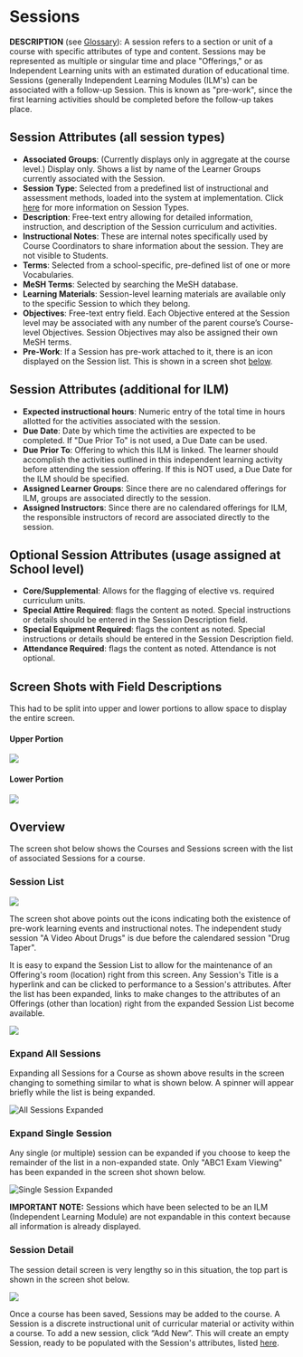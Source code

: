 # Sessions

**DESCRIPTION** (see [Glossary](https://iliosproject.gitbook.io/ilios-user-guide/glossary#session)): A session refers to a section or unit of a course with specific attributes of type and content. Sessions may be represented as multiple or singular time and place "Offerings," or as Independent Learning units with an estimated duration of educational time. Sessions (generally Independent Learning Modules (ILM's) can be associated with a follow-up Session. This is known as "pre-work", since the first learning activities should be completed before the follow-up takes place.

## Session Attributes (all session types)

* **Associated Groups**: (Currently displays only in aggregate at the course level.) Display only. Shows a list by name of the Learner Groups currently associated with the Session.
* **Session Type**: Selected from a predefined list of instructional and assessment methods, loaded into the system at implementation. Click [here](https://iliosproject.gitbook.io/ilios-user-guide/schools/session-types) for more information on Session Types.
* **Description**: Free-text entry allowing for detailed information, instruction, and description of the Session curriculum and activities.
* **Instructional Notes**: These are internal notes specifically used by Course Coordinators to share information about the session. They are not visible to Students.
* **Terms**: Selected from a school-specific, pre-defined list of one or more Vocabularies.
* **MeSH Terms**: Selected by searching the MeSH database.
* **Learning Materials**: Session-level learning materials are available only to the specific Session to which they belong.
* **Objectives**: Free-text entry field. Each Objective entered at the Session level may be associated with any number of the parent course’s Course-level Objectives. Session Objectives may also be assigned their own MeSH terms.
* **Pre-Work**: If a Session has pre-work attached to it, there is an icon displayed on the Session list. This is shown in a screen shot [below](https://iliosproject.gitbook.io/ilios-user-guide/courses-and-sessions/sessions#session-list).

## Session Attributes (additional for ILM)

* **Expected instructional hours**: Numeric entry of the total time in hours allotted for the activities associated with the session.
* **Due Date**: Date by which time the activities are expected to be completed. If "Due Prior To" is not used, a Due Date can be used.
* **Due Prior To**: Offering to which this ILM is linked. The learner should accomplish the activities outlined in this independent learning activity before attending the session offering. If this is NOT used, a Due Date for the ILM should be specified.
* **Assigned Learner Groups**: Since there are no calendared offerings for ILM, groups are associated directly to the session.
* **Assigned Instructors**: Since there are no calendared offerings for ILM, the responsible instructors of record are associated directly to the session.

## Optional Session Attributes (usage assigned at School level)

* **Core/Supplemental**: Allows for the flagging of elective vs. required curriculum units.
* **Special Attire Required**: flags the content as noted. Special instructions or details should be entered in the Session Description field.
* **Special Equipment Required**: flags the content as noted. Special instructions or details should be entered in the Session Description field.
* **Attendance Required**: flags the content as noted. Attendance is not optional.

## Screen Shots with Field Descriptions

This had to be split into upper and lower portions to allow space to display the entire screen.

#### Upper Portion

![](../../.gitbook/assets/session\_upper.png)

#### Lower Portion

![](../../.gitbook/assets/session\_lower.png)

## Overview

The screen shot below shows the Courses and Sessions screen with the list of associated Sessions for a course.&#x20;

### Session List

![](../../.gitbook/assets/session\_list1.png)

The screen shot above points out the icons indicating both the existence of pre-work learning events and instructional notes. The independent study session "A Video About Drugs" is due before the calendared session "Drug Taper".

It is easy to expand the Session List to allow for the maintenance of an Offering's room (location) right from this screen. Any Session's Title is a hyperlink and can be clicked to performance to a Session's attributes. After the list has been expanded, links to make changes to the attributes of an Offerings (other than location) right from the expanded Session List become available.&#x20;

![](<../../.gitbook/assets/sl\_rw\_2 (1).png>)

### Expand All Sessions

Expanding all Sessions for a Course as shown above results in the screen changing to something similar to what is shown below. A spinner will appear briefly while the list is being expanded.&#x20;

![All Sessions Expanded](../../.gitbook/assets/sl\_rw\_3.png)

### Expand Single Session

Any single (or multiple) session can be expanded if you choose to keep the remainder of the list in a non-expanded state. Only "ABC1 Exam Viewing" has been expanded in the screen shot shown below.

![Single Session Expanded](../../.gitbook/assets/sl\_rw\_4.png)

**IMPORTANT NOTE:** Sessions which have been selected to be an ILM (Independent Learning Module) are not expandable in this context because all information is already displayed.

### Session Detail

The session detail screen is very lengthy so in this situation, the top part is shown in the screen shot below.

![](../../.gitbook/assets/sess\_update\_1.png)

Once a course has been saved, Sessions may be added to the course. A Session is a discrete instructional unit of curricular material or activity within a course. To add a new session, click “Add New”. This will create an empty Session, ready to be populated with the Session's attributes, listed [here](https://iliosproject.gitbook.io/ilios-user-guide/courses-and-sessions/sessions#session-attributes-all-session-types).
